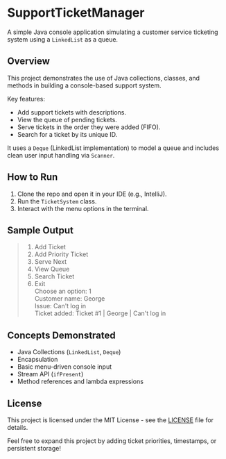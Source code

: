 # SupportTicketManager

A simple Java console application simulating a customer service ticketing system using a `LinkedList` as a queue.

## Overview

This project demonstrates the use of Java collections, classes, and methods in building a console-based support system.

Key features:

- Add support tickets with descriptions.
- View the queue of pending tickets.
- Serve tickets in the order they were added (FIFO).
- Search for a ticket by its unique ID.

It uses a `Deque` (LinkedList implementation) to model a queue and includes clean user input handling via `Scanner`.

## How to Run

1. Clone the repo and open it in your IDE (e.g., IntelliJ).
2. Run the `TicketSystem` class.
3. Interact with the menu options in the terminal.

## Sample Output
>1. Add Ticket
>2. Add Priority Ticket
>3. Serve Next
>4. View Queue
>5. Search Ticket
>6. Exit <br>
 >Choose an option: 1 <br>
 >Customer name: George <br>
 >Issue: Can't log in <br>
 >Ticket added: Ticket #1 | George | Can't log in

## Concepts Demonstrated

- Java Collections (`LinkedList`, `Deque`)
- Encapsulation
- Basic menu-driven console input
- Stream API (`ifPresent`)
- Method references and lambda expressions

## License

This project is licensed under the MIT License - see the [LICENSE](LICENSE) file for details.

Feel free to expand this project by adding ticket priorities, timestamps, or persistent storage!